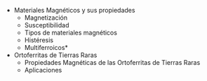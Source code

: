 - Materiales Magnéticos y sus propiedades
    - Magnetización
    - Susceptibilidad
    - Tipos de materiales magnéticos
    - Histéresis
    - Multiferroicos*
- Ortoferritas de Tierras Raras
    - Propiedades Magnéticas de las Ortoferritas de Tierras Raras
    - Aplicaciones